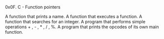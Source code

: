 0x0F. C - Function pointers

A function that prints a name.
A function that executes a function.
A function that searches for an integer.
A program that performs simple operations + , - , * , / , %.
A program that prints the opcodes of its own main function.
